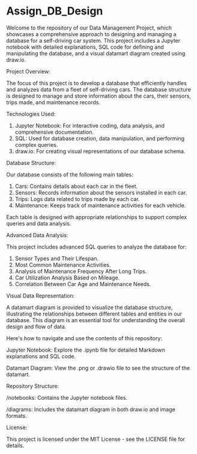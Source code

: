 # Assign_DB_Design

Welcome to the repository of our Data Management Project, which showcases a comprehensive approach to designing and managing a database for a self-driving car system. This project includes a Jupyter notebook with detailed explanations, SQL code for defining and manipulating the database, and a visual datamart diagram created using draw.io.

Project Overview:

The focus of this project is to develop a database that efficiently handles and analyzes data from a fleet of self-driving cars. The database structure is designed to manage and store information about the cars, their sensors, trips made, and maintenance records.

Technologies Used:

1. Jupyter Notebook: For interactive coding, data analysis, and comprehensive documentation.
2. SQL: Used for database creation, data manipulation, and performing complex queries.
3. draw.io: For creating visual representations of our database schema.

Database Structure:

Our database consists of the following main tables:
1. Cars: Contains details about each car in the fleet.
2. Sensors: Records information about the sensors installed in each car. 
3. Trips: Logs data related to trips made by each car. 
4. Maintenance: Keeps track of maintenance activities for each vehicle.

Each table is designed with appropriate relationships to support complex queries and data analysis. 

Advanced Data Analysis:

This project includes advanced SQL queries to analyze the database for:

1. Sensor Types and Their Lifespan.
2. Most Common Maintenance Activities.
3. Analysis of Maintenance Frequency After Long Trips.
4. Car Utilization Analysis Based on Mileage.
5. Correlation Between Car Age and Maintenance Needs.

Visual Data Representation:

A datamart diagram is provided to visualize the database structure, illustrating the relationships between different tables and entities in our database. This diagram is an essential tool for understanding the overall design and flow of data.

Here's how to navigate and use the contents of this repository:

Jupyter Notebook: Explore the .ipynb file for detailed Markdown explanations and SQL code.

Datamart Diagram: View the .png or .drawio file to see the structure of the datamart.

Repository Structure:

/notebooks: Contains the Jupyter notebook files.

/diagrams: Includes the datamart diagram in both draw.io and image formats.

License:

This project is licensed under the MIT License - see the LICENSE file for details.
